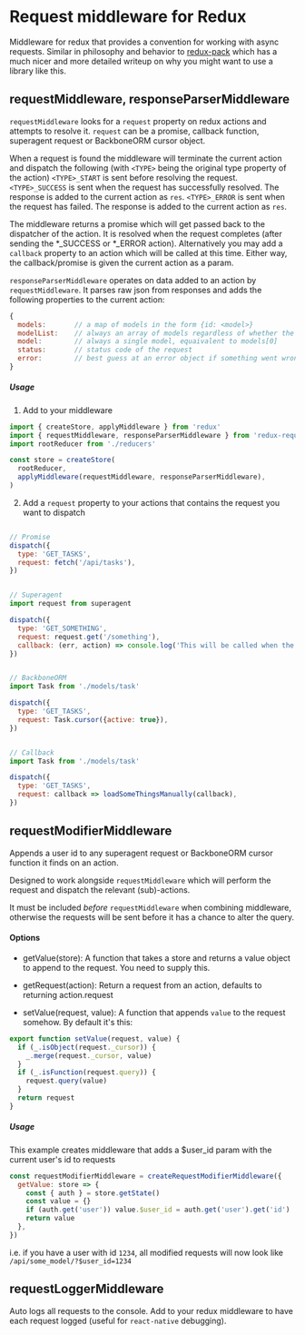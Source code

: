 # Request middleware for Redux

Middleware for redux that provides a convention for working with async requests. Similar in philosophy and behavior to [redux-pack](https://github.com/lelandrichardson/redux-pack) which has a much nicer and more detailed writeup on why you might want to use a library like this.


requestMiddleware, responseParserMiddleware
-------------------------------------------

`requestMiddleware` looks for a `request` property on redux actions and attempts to resolve it. `request` can be a promise, callback function, superagent request or BackboneORM cursor object.

When a request is found the middleware will terminate the current action and dispatch the following (with `<TYPE>` being the original type property of the action)
`<TYPE>_START` is sent before resolving the request.
`<TYPE>_SUCCESS` is sent when the request has successfully resolved. The response is added to the current action as `res`.
`<TYPE>_ERROR` is sent when the request has failed. The response is added to the current action as `res`.

The middleware returns a promise which will get passed back to the dispatcher of the action. It is resolved when the request completes (after sending the *_SUCCESS or *_ERROR action). Alternatively you may add a `callback` property to an action which will be called at this time. Either way, the callback/promise is given the current action as a param.


`responseParserMiddleware` operates on data added to an action by `requestMiddleware`. It parses raw json from responses and adds the following properties to the current action:
```javascript
{
  models:       // a map of models in the form {id: <model>}
  modelList:    // always an array of models regardless of whether the response was an array or single object
  model:        // always a single model, equaivalent to models[0]
  status:       // status code of the request
  error:        // best guess at an error object if something went wrong
}
```


##### Usage

1. Add to your middleware
```javascript
import { createStore, applyMiddleware } from 'redux'
import { requestMiddleware, responseParserMiddleware } from 'redux-request-middleware'
import rootReducer from './reducers'

const store = createStore(
  rootReducer,
  applyMiddleware(requestMiddleware, responseParserMiddleware),
)
```

2. Add a `request` property to your actions that contains the request you want to dispatch

```javascript

// Promise
dispatch({
  type: 'GET_TASKS',
  request: fetch('/api/tasks'),
})


// Superagent
import request from superagent

dispatch({
  type: 'GET_SOMETHING',
  request: request.get('/something'),
  callback: (err, action) => console.log('This will be called when the request completes. Useful for navigating after a request returns (login, etc). Errors should not be handled here - an error action is sent, work with that.'),
})


// BackboneORM
import Task from './models/task'

dispatch({
  type: 'GET_TASKS',
  request: Task.cursor({active: true}),
})


// Callback
import Task from './models/task'

dispatch({
  type: 'GET_TASKS',
  request: callback => loadSomeThingsManually(callback),
})
```


requestModifierMiddleware
-------------------------

Appends a user id to any superagent request or BackboneORM cursor function it finds on an action.

Designed to work alongside `requestMiddleware` which will perform the request and dispatch the relevant (sub)-actions.

It must be included *before* `requestMiddleware` when combining middleware, otherwise the requests will be sent before it has a chance to alter the query.


#### Options

 - getValue(store):              A function that takes a store and returns a value object to append to the request. You need to supply this.

 - getRequest(action):           Return a request from an action, defaults to returning action.request

 - setValue(request, value):     A function that appends `value` to the request somehow. By default it's this:

```javascript
export function setValue(request, value) {
  if (_.isObject(request._cursor)) {
    _.merge(request._cursor, value)
  }
  if (_.isFunction(request.query)) {
    request.query(value)
  }
  return request
}
```


##### Usage

This example creates middleware that adds a $user_id param with the current user's id to requests

```javascript
const requestModifierMiddleware = createRequestModifierMiddleware({
  getValue: store => {
    const { auth } = store.getState()
    const value = {}
    if (auth.get('user')) value.$user_id = auth.get('user').get('id')
    return value
  },
})
```

i.e. if you have a user with id `1234`, all modified requests will now look like `/api/some_model/?$user_id=1234`


requestLoggerMiddleware
-----------------------
Auto logs all requests to the console.
Add to your redux middleware to have each request logged (useful for `react-native` debugging).
